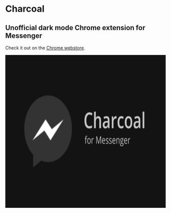 # Charcoal
## Unofficial dark mode Chrome extension for Messenger

Check it out on the [Chrome webstore](https://chrome.google.com/webstore/detail/charcoal-dark-mode-for-me/aaekanoannlhnajolbijaoflfhikcgng).

<img src="assets/promo-image-small.png" height="480" alt="Promo image" /><br />